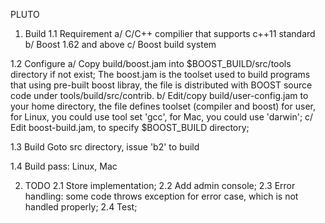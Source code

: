 PLUTO

1. Build
1.1 Requirement
    a/ C/C++ compilier that supports c++11 standard
    b/ Boost 1.62 and above
    c/ Boost build system

1.2 Configure
    a/ Copy build/boost.jam into $BOOST_BUILD/src/tools directory if not exist;
       The boost.jam is the toolset used to build programs that using pre-built boost libray, the file is distributed with BOOST source code under tools/build/src/contrib.
    b/ Edit/copy build/user-config.jam to your home directory, the file defines toolset (compiler and boost) for user, for Linux, you could use tool set 'gcc', for Mac, you could use 'darwin';
    c/ Edit boost-build.jam, to specify $BOOST_BUILD directory;

1.3 Build
    Goto src directory, issue 'b2' to build

1.4 Build pass: Linux, Mac

2. TODO
2.1 Store implementation;
2.2 Add admin console;
2.3 Error handling: some code throws exception for error case, which is not handled properly;
2.4 Test;

